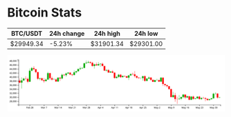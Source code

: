 # Bitcoin Stats

BTC/USDT|24h change|24h high|24h low|
|---|---|---|---|
|$29949.34|-5.23%|$31901.34|$29301.00|

<img src="./chart.svg">
